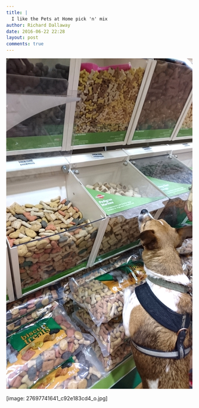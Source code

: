 ```yaml
---
title: |
  I like the Pets at Home pick 'n' mix
author: Richard Dallaway
date: 2016-06-22 22:28
layout: post
comments: true
---
```


<div><a href="/media/tp_27697741641_c92e183cd4_o.jpg"><img src="/media/tp_thumb_27697741641_c92e183cd4_o.jpg" width="500" height="889"/></a></div>

[image: 27697741641_c92e183cd4_o.jpg]
  
      